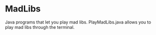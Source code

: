 # MadLibs
Java programs that let you play mad libs.
PlayMadLibs.java allows you to play mad libs through the terminal.

